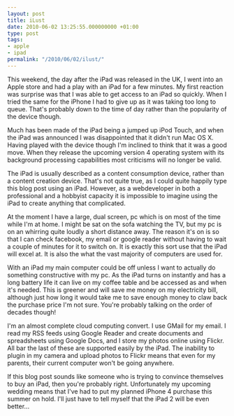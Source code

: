```yaml
---
layout: post
title: iLust
date: 2010-06-02 13:25:55.000000000 +01:00
type: post
tags:
- apple
- ipad
permalink: "/2010/06/02/ilust/"
---
```

This weekend, the day after the iPad was released in the UK, I went into an Apple store and had a play with
an iPad for a few minutes. My first reaction was surprise was that I was able to get access to an iPad so
quickly. When I tried the same for the iPhone I had to give up as it was taking too long to queue. That's
probably down to the time of day rather than the popularity of the device though.

Much has been made of the iPad being a jumped up iPod Touch, and when the iPad was announced I was
disappointed that it didn't run Mac OS X. Having played with the device though I'm inclined to think that it
was a good move. When they release the upcoming version 4 operating system with its background processing
capabilities most criticisms will no longer be valid.

The iPad is usually described as a content consumption device, rather than a content creation device. That's
not quite true, as I could quite happily type this blog post using an iPad. However, as a webdeveloper in both
a professional and a hobbyist capacity it is impossible to imagine using the iPad to create anything that
complicated.

At the moment I have a large, dual screen, pc which is on most of the time while I'm at home. I might be sat
on the sofa watching the TV, but my pc is on an whirring quite loudly a short distance away. The reason it's
on is so that I can check facebook, my email or google reader without having to wait a couple of minutes for
it to switch on. It is exactly this sort use that the iPad will excel at. It is also the what the vast
majority of computers are used for.

With an iPad my main computer could be off unless I want to actually do something constructive with my pc. As
the iPad turns on instantly and has a long battery life it can live on my coffee table and be accessed as
and when it's needed. This is greener and will save me money on my electricity bill, although just how long
it would take me to save enough money to claw back the purchase price I'm not sure. You're probably talking
on the order of decades though!

I'm an almost complete cloud computing convert. I use GMail for my email. I read my RSS feeds using Google
Reader and create documents and spreadsheets using Google Docs, and I store my photos online using Flickr. All
bar the last of these are supported easily by the iPad. The inability to plugin in my camera and upload photos
to Flickr means that even for my parents, their current computer won't be going anywhere.

If this blog post sounds like someone who is trying to convince themselves to buy an iPad, then you're probably
right. Unfortunately my upcoming wedding means that I've had to put my planned iPhone 4 purchase this summer on
hold. I'll just have to tell myself that the iPad 2 will be even better...
